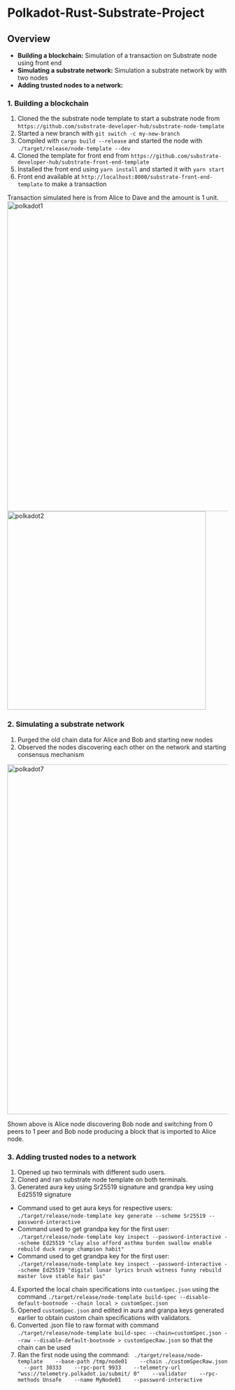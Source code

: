 # Polkadot-Rust-Substrate-Project

## Overview

- **Building a blockchain:** Simulation of a transaction on Substrate node using front end
- **Simulating a substrate network:** Simulation a substrate network by with two nodes
- **Adding trusted nodes to a network:**

### 1. Building a blockchain
1. Cloned the the substrate node template to start a substrate node from `https://github.com/substrate-developer-hub/substrate-node-template`
2. Started a new branch with `git switch -c my-new-branch`
3. Compiled with `cargo build --release` and started the node with `./target/release/node-template --dev`
4. Cloned the template for front end from `https://github.com/substrate-developer-hub/substrate-front-end-template`
5. Installed the front end using `yarn install` and started it with `yarn start`
6. Front end available at `http://localhost:8000/substrate-front-end-template` to make a transaction

Transaction simulated here is from Alice to Dave and the amount is 1 unit.
<img width="709" alt="polkadot1" src="https://github.com/akkayadila/-Polkadot-Rust-Substrate-Project/assets/133990573/f8968183-d7c9-4e1c-9d6b-81edd54a7a1b">
<img width="454" alt="polkadot2" src="https://github.com/akkayadila/-Polkadot-Rust-Substrate-Project/assets/133990573/9b3575e1-b1db-4b1c-a5c3-91d8e0c9f103">

### 2. Simulating a substrate network
1. Purged the old chain data for Alice and Bob and starting new nodes
2. Observed the nodes discovering each other on the network and starting consensus mechanism

<img width="800" alt="polkadot7" src="https://github.com/akkayadila/-Polkadot-Rust-Substrate-Project/assets/133990573/ac687586-eb95-4032-a2b2-f15408a8a7a3">

Shown above is Alice node discovering Bob node and switching from 0 peers to 1 peer and Bob node producing a block that is imported to Alice node.

### 3. Adding trusted nodes to a network
1. Opened up two terminals with different sudo users.
2. Cloned and ran substrate node template on both terminals.
3. Generated aura key using Sr25519 signature and grandpa key using Ed25519 signature
  - Command used to get aura keys for respective users: `./target/release/node-template key generate --scheme Sr25519 --password-interactive`
  - Command used to get grandpa key for the first user: `./target/release/node-template key inspect --password-interactive --scheme Ed25519 "clay also afford asthma burden swallow enable rebuild duck range champion habit"`
  - Command used to get grandpa key for the first user: `./target/release/node-template key inspect --password-interactive --scheme Ed25519 "digital lunar lyrics brush witness funny rebuild master love stable hair gas"`
4. Exported the local chain specifications into `customSpec.json` using the command `./target/release/node-template build-spec --disable-default-bootnode --chain local > customSpec.json`
5. Opened `customSpec.json` and edited in aura and granpa keys generated earlier to obtain custom chain specifications with validators.
6. Converted .json file to raw format with command `./target/release/node-template build-spec --chain=customSpec.json --raw --disable-default-bootnode > customSpecRaw.json` so that the chain can be used
7. Ran the first node using the command:
` ./target/release/node-template 
  --base-path /tmp/node01 
  --chain ./customSpecRaw.json 
  --port 30333 
  --rpc-port 9933 
  --telemetry-url "wss://telemetry.polkadot.io/submit/ 0" 
  --validator 
  --rpc-methods Unsafe 
  --name MyNode01 
  --password-interactive`
   
